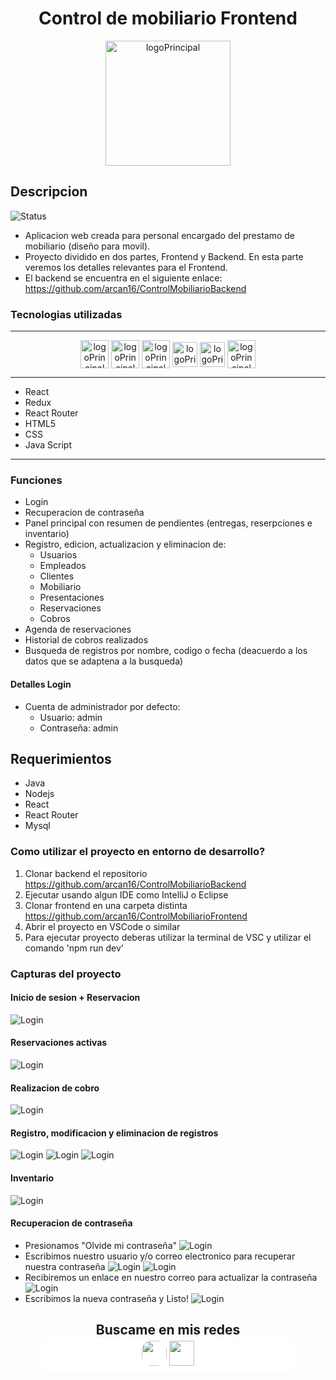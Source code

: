 <h1 align="center"> Control de mobiliario Frontend</h1>


<div align="center"><img align="center" width="200px" alt="logoPrincipal" src="./Readme/logo2.png"></div>

## Descripcion
![Status](https://img.shields.io/badge/STATUS-Completed-green
)

- Aplicacion web creada para personal encargado del prestamo de mobiliario (diseño para movil).
- Proyecto dividido en dos partes, Frontend y Backend. En esta parte veremos los detalles relevantes para el Frontend.
- El backend se encuentra en el siguiente enlace: https://github.com/arcan16/ControlMobiliarioBackend

### Tecnologias utilizadas
---

<div align="center">
<img align="center" width="45px" alt="logoPrincipal" src="./Readme/react.svg">
<img align="center" width="45px" alt="logoPrincipal" src="./Readme/redux.svg">
<img align="center" width="45px" alt="logoPrincipal" src="./Readme/react-router.svg">
<img align="center" width="40px" alt="logoPrincipal" src="./Readme/html.svg">
<img align="center" width="40px" alt="logoPrincipal" src="./Readme/css.svg">
<img align="center" width="45px" alt="logoPrincipal" src="./Readme/js.png">
</div>

---

- React
- Redux
- React Router
- HTML5
- CSS
- Java Script

--- 

### Funciones
- Login
- Recuperacion de contraseña
- Panel principal con resumen de pendientes (entregas, reserpciones e inventario)
- Registro, edicion, actualizacion y eliminacion de:
    - Usuarios
    - Empleados
    - Clientes
    - Mobiliario
    - Presentaciones
    - Reservaciones
    - Cobros
- Agenda de reservaciones
- Historial de cobros realizados
- Busqueda de registros  por nombre, codigo o fecha (deacuerdo a los datos que se adaptena a la busqueda)

#### Detalles Login
- Cuenta de administrador por defecto:
    - Usuario: admin
    - Contraseña: admin

## Requerimientos
- Java
- Nodejs
- React
- React Router
- Mysql

### Como utilizar el proyecto en entorno de desarrollo?
1. Clonar backend el repositorio https://github.com/arcan16/ControlMobiliarioBackend
2. Ejecutar usando algun IDE como IntelliJ o Eclipse
3. Clonar frontend en una carpeta distinta https://github.com/arcan16/ControlMobiliarioFrontend
4. Abrir el proyecto en VSCode o similar
5. Para ejecutar proyecto deberas utilizar la terminal de VSC y utilizar el comando 'npm run dev'

### Capturas del proyecto
####  Inicio de sesion + Reservacion
![Login](/Readme/login-reservacion.gif)
####  Reservaciones activas
![Login](/Readme/dashboard_active.gif)
####  Realizacion de cobro
![Login](/Readme/cobro.gif)
####  Registro, modificacion y eliminacion de registros
![Login](/Readme/Tipo_mobiliario.gif)
![Login](/Readme/catalogo_clientes.gif)
![Login](/Readme/presentacion.gif)
#### Inventario
![Login](/Readme/06inventario.png)
####  Recuperacion de contraseña
- Presionamos  "Olvide mi contraseña"
![Login](/Readme/01Login.png)
- Escribimos nuestro usuario y/o correo  electronico para recuperar nuestra contraseña
![Login](/Readme/02Recovery.png)
![Login](/Readme/03Recovery.png)
- Recibiremos un enlace en nuestro correo para actualizar la contraseña
![Login](/Readme/04LinkRecovery.png)
- Escribimos la nueva contraseña y Listo!
![Login](/Readme/05Recovery.png)



<h2 align="center">
Buscame en mis redes 
<div align="center" style="margin-top:18px; background-color:white; width:400px; margin:auto; padding:5px; border-radius:10px">
<a href="https://www.linkedin.com/in/sergioparedesarellano"><img src="./Readme/linkedin.svg" style="background-color:white; border-radius:15px;" width="40px"/></a>
<a href="https://github.com/arcan16"><img src="./Readme/github.svg" width="40px"/></a>
</div>
</h2> 
